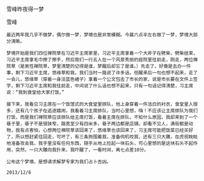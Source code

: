 雪峰昨夜得一梦

雪峰


    最近两年我几乎不做梦，偶尔做一梦，梦境也是非常模糊。今晨六点半左右做了一梦，梦境大部分清晰。

    梦境开始是我们四位禅院草在习近平主席家里，习近平主席拿着一个大斧子在劈柴，劈柴结束，习近平主席拿毛巾擦了擦手，然后我们一行五人在一个风景秀丽的庭院里往前走，刚走，两位禅院草（是男性禅院草，梦里清楚的记得是谁，梦醒后却忘了是谁。）先走了，好像是去办一件事，剩下习近平主席，悠缘草和我，我们当时一路说了许多话，但醒来后一句也想不起来，走了一会儿，悠缘草（穿着一身淡蓝色裙子）拿着一个公文包去了市长的家，说是市长要在文件上签字，剩下习近平主席和我往前走，中间说了什么话也想不起来，只有一句话记得清楚，习主席说：“我到食堂给大家打饭。”

    接下来，我看见习主席在一个饭馆式的大食堂里排队，他上身穿着一件洁白的衬衣，食堂里人很多，还有几个孩子在追逐嬉闹，我看着习主席排队，当时心里想，嗨！不应该让主席排队为我们打饭，而是我们禅院草应该排队给主席打饭，看着主席在排队，不知什么原因，我却来到了一个巷子里，巷子不是很狭窄，路宽至少有四米多，巷子两边都是店铺，却看不见人，满街都是动物，我有点害怕，心想两位禅院草该回来了，悠缘草也该回来了，习主席可能把饭菜已经买好了，所以想赶紧往回走，可坏了，有三条狗围着我，准备伺机咬我，还有三只大雕，在虎视眈眈地准备攻击我，我手里没有任何东西，随手从地上捡起一块石头，可心里想的是这块石头不起作用，突然，一只大雕向我扑来，我吓醒了，一看时间，离七点差10分。

    公布这个梦境，是想请求解梦专家为我们占卜吉凶。

    2013/12/6



